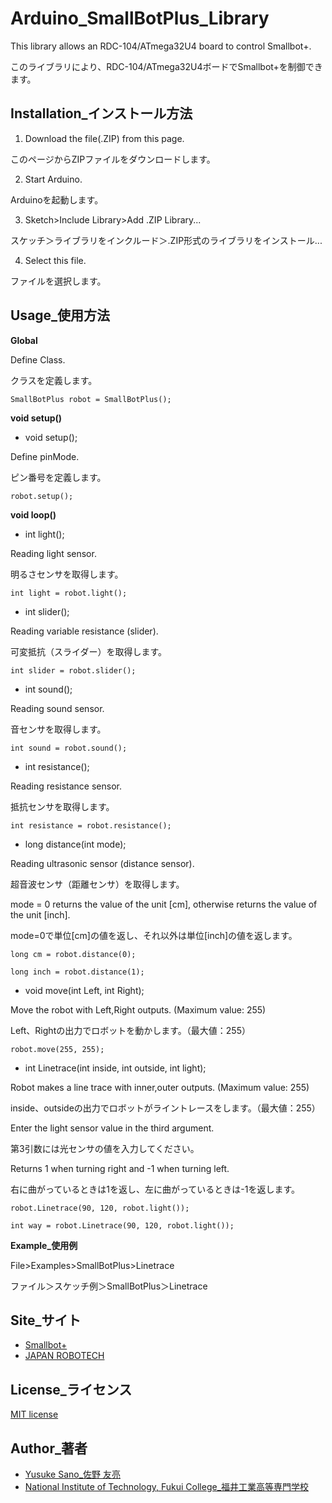 # Arduino_SmallBotPlus_Library
This library allows an RDC-104/ATmega32U4 board to control Smallbot+.

このライブラリにより、RDC-104/ATmega32U4ボードでSmallbot+を制御できます。

## Installation_インストール方法
 1. Download the file(.ZIP) from this page.

このページからZIPファイルをダウンロードします。
 
 2. Start Arduino.

Arduinoを起動します。
 
 3. Sketch>Include Library>Add .ZIP Library...

スケッチ＞ライブラリをインクルード＞.ZIP形式のライブラリをインストール...
 
 4. Select this file.

ファイルを選択します。

## Usage_使用方法
**Global**

Define Class.

クラスを定義します。

`SmallBotPlus robot = SmallBotPlus();`

**void setup()**
 - void setup();

Define pinMode.

ピン番号を定義します。

`robot.setup();`

**void loop()**

- int light();

Reading light sensor.

明るさセンサを取得します。

`int light = robot.light();`

 - int slider();

Reading variable resistance (slider).

可変抵抗（スライダー）を取得します。

`int slider = robot.slider();`

 - int sound();

Reading sound sensor.

音センサを取得します。

`int sound = robot.sound();`

 - int resistance();

Reading resistance sensor.

抵抗センサを取得します。

`int resistance = robot.resistance();`

 - long distance(int  mode);

Reading ultrasonic sensor (distance sensor).

超音波センサ（距離センサ）を取得します。

mode = 0 returns the value of the unit [cm], otherwise returns the value of the unit [inch].

mode=0で単位[cm]の値を返し、それ以外は単位[inch]の値を返します。

`long cm = robot.distance(0);`

`long inch = robot.distance(1);`

 - void move(int  Left, int  Right);

Move the robot with Left,Right outputs. (Maximum value: 255)

Left、Rightの出力でロボットを動かします。（最大値：255）

`robot.move(255, 255);`

 - int Linetrace(int  inside, int  outside, int  light);

Robot makes a line trace with inner,outer outputs. (Maximum value: 255)

inside、outsideの出力でロボットがライントレースをします。（最大値：255）

Enter the light sensor value in the third argument.

第3引数には光センサの値を入力してください。

Returns 1 when turning right and -1 when turning left.

右に曲がっているときは1を返し、左に曲がっているときは-1を返します。

`robot.Linetrace(90, 120, robot.light());`

`int way = robot.Linetrace(90, 120, robot.light());`

**Example_使用例**

File>Examples>SmallBotPlus>Linetrace

ファイル＞スケッチ例＞SmallBotPlus＞Linetrace

## Site_サイト
* [Smallbot+](https://jrt.buyshop.jp/items/19030778)
* [JAPAN ROBOTECH](https://sites.google.com/site/japanrobotech2/)

## License_ライセンス
 [MIT license](https://github.com/YusukeSano/Arduino_SmallBotPlus_Library/blob/master/LICENSE "LICENSE")

## Author_著者
* [Yusuke Sano_佐野 友亮](https://github.com/YusukeSano)
* [National Institute of Technology, Fukui College_福井工業高等専門学校](https://www.fukui-nct.ac.jp/)
